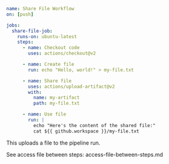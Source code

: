 ```yaml
name: Share File Workflow
on: [push]

jobs:
  share-file-job:
    runs-on: ubuntu-latest
    steps:
      - name: Checkout code
        uses: actions/checkout@v2

      - name: Create file
        run: echo "Hello, world!" > my-file.txt

      - name: Share file
        uses: actions/upload-artifact@v2
        with:
          name: my-artifact
          path: my-file.txt

      - name: Use file
        run: |
          echo "Here's the content of the shared file:"
          cat ${{ github.workspace }}/my-file.txt
```

This uploads a file to the pipeline run.

See access file between steps: access-file-between-steps.md